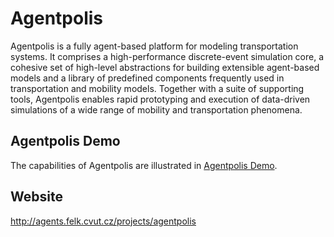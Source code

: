 <!--
Copyright (c) 2021 Czech Technical University in Prague.

This file is part of Agentpolis project.
(see https://github.com/aicenter/agentpolis).

This program is free software: you can redistribute it and/or modify
it under the terms of the GNU Lesser General Public License as published by
the Free Software Foundation, either version 3 of the License, or
(at your option) any later version.

This program is distributed in the hope that it will be useful,
but WITHOUT ANY WARRANTY; without even the implied warranty of
MERCHANTABILITY or FITNESS FOR A PARTICULAR PURPOSE.  See the
GNU Lesser General Public License for more details.

You should have received a copy of the GNU Lesser General Public License
along with this program. If not, see <http://www.gnu.org/licenses/>.
-->
# Agentpolis

Agentpolis is a fully agent-based platform for modeling transportation systems. It comprises a high-performance discrete-event simulation core, a cohesive set of high-level abstractions for building extensible agent-based models and a library of predefined components frequently used in transportation and mobility models. Together with a suite of supporting tools, Agentpolis enables rapid prototyping and execution of data-driven simulations of a wide range of mobility and transportation phenomena. 

## Agentpolis Demo
The capabilities of Agentpolis are illustrated in [Agentpolis Demo](https://github.com/aicenter/agentpolis-demo). 

## Website
http://agents.felk.cvut.cz/projects/agentpolis

